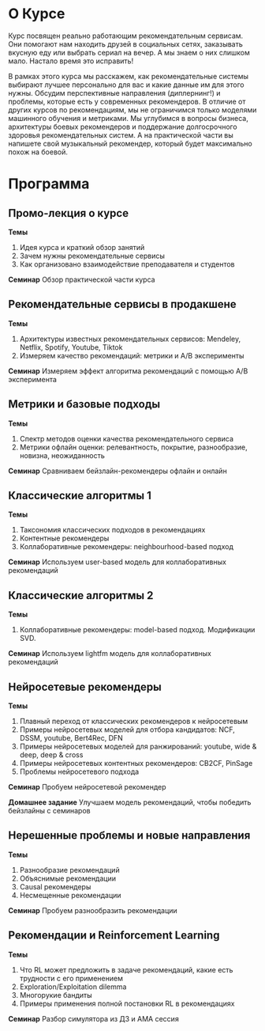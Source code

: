 # О Курсе

Курс посвящен реально работающим рекомендательным сервисам.
Они помогают нам находить друзей в социальных сетях, заказывать вкусную еду или выбрать сериал на вечер.
А мы знаем о них слишком мало.
Настало время это исправить! 

В рамках этого курса мы расскажем, как рекомендательные системы выбирают лучшее персонально для вас и какие данные им для этого нужны.
Обсудим перспективные направления (диплернинг!) и проблемы, которые есть у современных рекомендеров.
В отличие от других курсов по рекомендациям, мы не ограничимся только моделями машинного обучения и метриками.
Мы углубимся в вопросы бизнеса, архитектуры боевых рекомендеров и поддержание долгосрочного здоровья рекомендательных систем.
А на практической части вы напишете свой музыкальный рекомендер, который будет максимально похож на боевой.

# Программа


## Промо-лекция о курсе

**Темы**
1. Идея курса и краткий обзор занятий
2. Зачем нужны рекомендательные сервисы
3. Как организовано взаимодействие преподавателя и студентов

**Семинар**
Обзор практической части курса


## Рекомендательные сервисы в продакшене

**Темы**
1. Архитектуры известных рекомендательных сервисов: Mendeley, Netflix, Spotify, Youtube, Tiktok
2. Измеряем качество рекомендаций: метрики и A/B эксперименты

**Семинар**
Измеряем эффект алгоритма рекомендаций с помощью A/B эксперимента


## Метрики и базовые подходы

**Темы**
1. Спектр методов оценки качества рекомендательного сервиса
2. Метрики офлайн оценки: релевантность, покрытие, разнообразие, новизна, неожиданность

**Семинар**
Сравниваем бейзлайн-рекомендеры офлайн и онлайн


## Классические алгоритмы 1

**Темы**
1. Таксономия классических подходов в рекомендациях
2. Контентные рекомендеры
3. Коллаборативные рекомендеры: neighbourhood-based подход

**Семинар**
Используем user-based модель для коллаборативных рекомендаций


## Классические алгоритмы 2

**Темы**
1. Коллаборативные рекомендеры: model-based подход. Модификации SVD.

**Семинар**
Используем lightfm модель для коллаборативных рекомендаций


## Нейросетевые рекомендеры

**Темы**
1. Плавный переход от классических рекомендеров к нейросетевым
2. Примеры нейросетевых моделей для отбора кандидатов: NCF, DSSM, youtube, Bert4Rec, DFN
3. Примеры нейросетевых моделей для ранжирований: youtube, wide & deep, deep & cross
4. Примеры нейросетевых контентных рекомендеров: CB2CF, PinSage
5. Проблемы нейросетевого подхода

**Семинар**
Пробуем нейросетевой рекомендер

**Домашнее задание**
Улучшаем модель рекомендаций, чтобы победить бейзлайны с семинаров


## Нерешенные проблемы и новые направления

**Темы**
1. Разнообразие рекомендаций
2. Объяснимые рекомендации
3. Causal рекомендеры
4. Несмещенные рекомендации

**Семинар**
Пробуем разнообразить рекомендации


## Рекомендации и Reinforcement Learning

**Темы**
1. Что RL может предложить в задаче рекомендаций, какие есть трудности с его применением
2. Exploration/Exploitation dilemma
3. Многорукие бандиты
4. Примеры применения полной постановки RL в рекомендациях

**Семинар**
Разбор симулятора из ДЗ и AMA сессия
